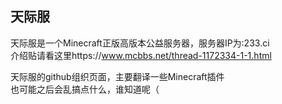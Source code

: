 ## 天际服

天际服是一个Minecraft正版高版本公益服务器，服务器IP为:233.ci  
介绍贴请看这里https://www.mcbbs.net/thread-1172334-1-1.html  
  
天际服的github组织页面，主要翻译一些Minecraft插件   
也可能之后会乱搞点什么，谁知道呢（
